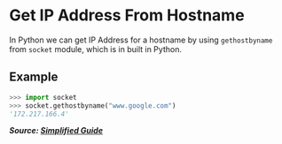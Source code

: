 # Get IP Address From Hostname

In Python we can get IP Address for a hostname by using `gethostbyname` from `socket` module, which is in built in Python.

## Example

```python
>>> import socket
>>> socket.gethostbyname("www.google.com")
'172.217.166.4'
```

**_Source: [Simplified Guide](https://www.simplified.guide/python/hostname-to-ip)_**
